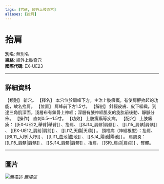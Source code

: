 ```yaml
---
tags: [穴道, 經外上肢奇穴]
aliases: [抬肩]
---
```


# 抬肩

**別名**: 無別名  
**經絡**: 經外上肢奇穴  
**國際代碼**: EX-UE23  

---

## 詳細資料
【類別】
新穴。
【釋名】
本穴位於肩峰下方，主治上肢癱瘓，有使肩胛抬起的功能，故名抬肩。
【位置】
肩峰前下方1.5寸。
【解剖】
針經皮膚、皮下組織，到達三角肌深面。淺層布有鎖骨上神經；深層有腋神經肌支的旋肱前後動、靜脈分佈。
【操作】
直刺0.5～1.5寸。
【功效】
上肢癱瘓等疾病。
【配穴】
上肢癱瘓： [[EX-UE22_舉臂|舉臂]] 、抬肩、 [[SJ14_肩髎|肩髎]] 、 [[LI15_肩髃|肩髃]] 、 [[EX-UE12_肩前|肩前]] 、 [[LI17_天鼎|天鼎]] 。
頸椎病（神經根型）：抬肩、 [[BL11_大杼|大杼]] 、 [[LI11_曲池|曲池]] 、 [[SJ4_陽池|陽池]] 。
肩周炎： [[LI15_肩髃|肩髃]] 、 [[SJ14_肩髎|肩髎]] 、抬肩、 [[SI9_肩貞|肩貞]] 、臂髎。

---

## 圖片
![無描述](https://yibian.hopto.org/pic/shu16/447.gif)
_無描述_

